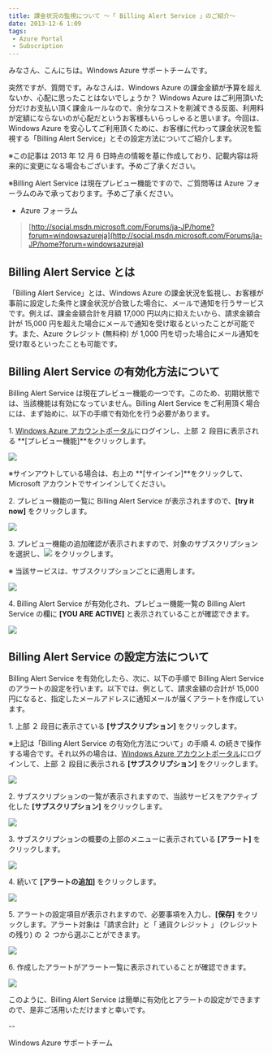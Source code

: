 ```yaml
---
title: 課金状況の監視について ～「 Billing Alert Service 」のご紹介～
date: 2013-12-6 1:09
tags:
 - Azure Portal
 - Subscription
---
```

みなさん、こんにちは。Windows Azure サポートチームです。

突然ですが、質問です。みなさんは、Windows Azure の課金金額が予算を超えないか、心配に思ったことはないでしょうか？ Windows Azure はご利用頂いた分だけお支払い頂く課金ルールなので、余分なコストを削減できる反面、利用料が定額にならないのが心配だというお客様もいらっしゃると思います。今回は、Windows Azure を安心してご利用頂くために、お客様に代わって課金状況を監視する「Billing Alert Service」とその設定方法についてご紹介します。

※この記事は 2013 年 12 月 6 日時点の情報を基に作成しており、記載内容は将来的に変更になる場合もございます。予めご了承ください。

※Billing Alert Service は現在プレビュー機能ですので、ご質問等は Azure フォーラムのみで承っております。予めご了承ください。

-   Azure フォーラム

> [http://social.msdn.microsoft.com/Forums/ja-JP/home?forum=windowsazureja](http://social.msdn.microsoft.com/Forums/ja-JP/home?forum=windowsazureja)

## Billing Alert Service とは

「Billing Alert Service」とは、Windows Azure の課金状況を監視し、お客様が事前に設定した条件と課金状況が合致した場合に、メールで通知を行うサービスです。例えば、課金金額合計を月額 17,000 円以内に抑えたいから、請求金額合計が 15,000 円を超えた場合にメールで通知を受け取るといったことが可能です。また、Azure クレジット (無料枠) が 1,000 円を切った場合にメール通知を受け取るといったことも可能です。

## Billing Alert Service の有効化方法について

Billing Alert Service は現在プレビュー機能の一つです。このため、初期状態では、当該機能は有効になっていません。Billing Alert Service をご利用頂く場合には、まず始めに、以下の手順で有効化を行う必要があります。

1\. [Windows Azure アカウントポータル](https://account.windowsazure.com/Home/Index)にログインし、上部 ２ 段目に表示される **\[プレビュー機能\]**をクリックします。

![](./20131206b/0743.image_0DB2CC43.png)

※サインアウトしている場合は、右上の **\[サインイン\]**をクリックして、Microsoft アカウントでサインインしてください。

2\. プレビュー機能の一覧に Billing Alert Service が表示されますので、**\[try it now\]** をクリックします。

![](./20131206b/6253.image_2D6436BC.png)

3\. プレビュー機能の追加確認が表示されますので、対象のサブスクリプションを選択し、![](./20131206b/3301.image_062C7E38.png) をクリックします。

※ 当該サービスは、サブスクリプションごとに適用します。

![](./20131206b/3733.image_00DD9787.png)

4\. Billing Alert Service が有効化され、プレビュー機能一覧の Billing Alert Service の欄に **\[YOU ARE ACTIVE\]** と表示されていることが確認できます。

![](./20131206b/2210.image_2BB88C4A.png)


## Billing Alert Service の設定方法について

Billing Alert Service を有効化したら、次に、以下の手順で Billing Alert Service のアラートの設定を行います。以下では、例として、請求金額の合計が 15,000 円になると、指定したメールアドレスに通知メールが届くアラートを作成しています。

1\. 上部 ２ 段目に表示さている **\[サブスクリプション\]** をクリックします。

※上記は「Billing Alert Service の有効化方法について」の手順 4. の続きで操作する場合です。それ以外の場合は、[Windows Azure アカウントポータル](https://account.windowsazure.com/Home/Index)にログインして、上部 ２ 段目に表示される **\[サブスクリプション\]** をクリックします。

![](./20131206b/7271.image_2A3CB892.png)

2\. サブスクリプションの一覧が表示されますので、当該サービスをアクティブ化した **\[サブスクリプション\]** をクリックします。

![](./20131206b/0363.image_739C2FD5.png)

3\. サブスクリプションの概要の上部のメニューに表示されている **\[アラート\]** をクリックします。

![](./20131206b/4578.image_54001A69.png)

4\. 続いて **\[アラートの追加\]** をクリックします。

![](./20131206b/0358.image_507155D4.png)

5\. アラートの設定項目が表示されますので、必要事項を入力し、**\[保存\]** をクリックします。アラート対象は「請求合計」と「 通貨クレジット 」 (クレジットの残り) の ２ つから選ぶことができます。

![](./20131206b/5826.image_3463279A.png)

6\. 作成したアラートがアラート一覧に表示されていることが確認できます。

![](./20131206b/0160.image_7F59291A.png)

このように、Billing Alert Service は簡単に有効化とアラートの設定ができますので、是非ご活用いただけますと幸いです。

\--

Windows Azure サポートチーム
